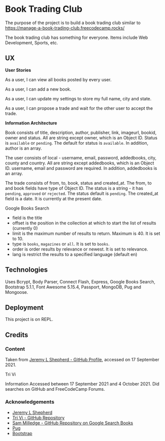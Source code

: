 # Book Trading Club

The purpose of the project is to build a book trading club similar to https://manage-a-book-trading-club.freecodecamp.rocks/

The book trading club has something for everyone.  Items include Web Development, Sports, etc.

## UX

**User Stories**

As a user, I can view all books posted by every user.

As a user, I can add a new book.

As a user, I can update my settings to store my full name, city and state.

As a user, I can propose a trade and wait for the other user to accept the trade.

**Information Architecture**

Book consists of title, description, author, publisher, link, imageurl, bookid, owner and status.  All are string except owner, which is an Object ID.  Status is `available` or `pending`.  The default for status is `available`.  In addition, author is an array.

The user consists of local - username, email, password, addedbooks, city, county and country.  All are string except addedbooks, which is an Object ID.  username, email and password are required.  In addition, addedbooks 
is an array.

The trade consists of from, to, book, status and created_at.  The from, to and book fields have type of Object ID.  The status is a string - it has `pending`, `approved` or `rejected`.  The status default is `pending`.  The created_at field is a date.  It is currently at the present date.

Google Books Search

  - field is the title
  - offset is the position in the collection at which to start the list of results (currently 0)
  - limit is the maximum number of results to return.  Maximum is 40.  It is set to 10.
  - type is `books`, `magazines` or `all`.  It is set to `books`.
  - order is order results by relevance or newest.  It is set to relevance.
  - lang is restrict the results to a specified language (default en)

## Technologies

Uses Bcrypt, Body Parser, Connect Flash, Express, Google Books Search, Bootstrap 5.1.1, Font Awesome 5.15.4, Passport, MongoDB, Pug and Mongoose.

## Deployment

This project is on REPL.

## Credits

### Content

Taken from [Jeremy L Shepherd - GitHub Profile](https://github.com/jeremylshepherd), accessed on 17 September 2021.

Tri Vi 

Information Accessed between 17 September 2021 and 4 October 2021.  Did searches on GitHub and FreeCodeCamp Forums.

### Acknowledgements

- [Jeremy L Shepherd](https://jeremylshepherd.io/598a63ca1a426b0012850853)
- [Tri Vi - GitHub Repository ](https://github.com/triminhvi/Book_Trading_Club)
- [Sam Milledge - GitHub Repository on Google Search Books](https://github.com/smilledge/node-google-books-search)
- [Pug](https://pugjs.org)
- [Bootstrap](https://getbootstrap.com)